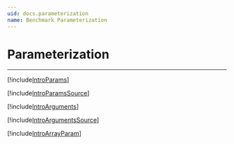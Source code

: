 ```yaml
---
uid: docs.parameterization
name: Benchmark Parameterization
---
```


# Parameterization

---

[!include[IntroParams](../samples/IntroParams.md)]

[!include[IntroParamsSource](../samples/IntroParamsSource.md)]

[!include[IntroArguments](../samples/IntroArguments.md)]

[!include[IntroArgumentsSource](../samples/IntroArgumentsSource.md)]

[!include[IntroArrayParam](../samples/IntroArrayParam.md)]
